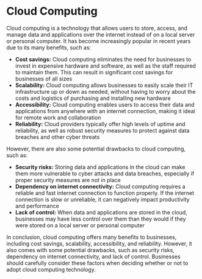 # Cloud Computing
Cloud computing is a technology that allows users to store, access, and manage data and applications over the internet instead of on a local server or personal computer. It has become increasingly popular in recent years due to its many benefits, such as:

- **Cost savings:** Cloud computing eliminates the need for businesses to invest in expensive hardware and software, as well as the staff required to maintain them. This can result in significant cost savings for businesses of all sizes
- **Scalability:** Cloud computing allows businesses to easily scale their IT infrastructure up or down as needed, without having to worry about the costs and logistics of purchasing and installing new hardware
- **Accessibility:** Cloud computing enables users to access their data and applications from anywhere with an internet connection, making it ideal for remote work and collaboration
- **Reliability:** Cloud providers typically offer high levels of uptime and reliability, as well as robust security measures to protect against data breaches and other cyber threats
>
However, there are also some potential drawbacks to cloud computing, such as:
>
- **Security risks:** Storing data and applications in the cloud can make them more vulnerable to cyber attacks and data breaches, especially if proper security measures are not in place
- **Dependency on internet connectivity:** Cloud computing requires a reliable and fast internet connection to function properly. If the internet connection is slow or unreliable, it can negatively impact productivity and performance
- **Lack of control:** When data and applications are stored in the cloud, businesses may have less control over them than they would if they were stored on a local server or personal computer
>
In conclusion, cloud computing offers many benefits to businesses, including cost savings, scalability, accessibility, and reliability. However, it also comes with some potential drawbacks, such as security risks, dependency on internet connectivity, and lack of control. Businesses should carefully consider these factors when deciding whether or not to adopt cloud computing technology.